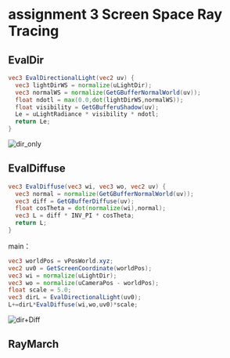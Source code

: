 # assignment 3 Screen Space Ray Tracing

## EvalDir

```glsl
vec3 EvalDirectionalLight(vec2 uv) {
  vec3 lightDirWS = normalize(uLightDir);
  vec3 normalWS = normalize(GetGBufferNormalWorld(uv));
  float ndotl = max(0.0,dot(lightDirWS,normalWS));
  float visibility = GetGBufferuShadow(uv);
  Le = uLightRadiance * visibility * ndotl;
  return Le;
}
```

![dir_only](https://i.loli.net/2021/06/05/dr3AWa9bjVmhvEJ.gif)

## EvalDiffuse

```glsl
vec3 EvalDiffuse(vec3 wi, vec3 wo, vec2 uv) {
  vec3 normal = normalize(GetGBufferNormalWorld(uv));
  vec3 diff = GetGBufferDiffuse(uv);
  float cosTheta = dot(normalize(wi),normal);
  vec3 L = diff * INV_PI * cosTheta;
  return L;
}
```

main：

```glsl
vec3 worldPos = vPosWorld.xyz;
vec2 uv0 = GetScreenCoordinate(worldPos);
vec3 wi = normalize(uLightDir);
vec3 wo = normalize(uCameraPos - worldPos);
float scale = 5.0;
vec3 dirL = EvalDirectionalLight(uv0);
L+=dirL*EvalDiffuse(wi,wo,uv0)*scale;
```

![dir+Diff](https://i.loli.net/2021/06/05/73yn8sEIHYKA2LN.gif)

## RayMarch